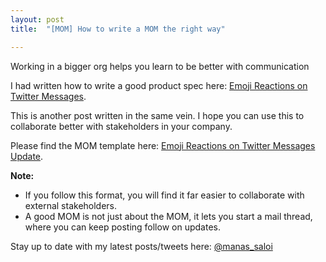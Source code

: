 ```yaml
---
layout: post
title:  "[MOM] How to write a MOM the right way"

---
```


Working in a bigger org helps you learn to be better with communication

I had written how to write a good product spec here: [Emoji Reactions on Twitter Messages](https://docs.google.com/document/d/1sUX-sm5qZ474PCQQUpvdi3lvvmWPluqHOyfXz3xKL2M/edit).

This is another post written in the same vein. I hope you can use this to collaborate better with stakeholders in your company.

Please find the MOM template here: [Emoji Reactions on Twitter Messages Update](https://docs.google.com/document/d/1FK4Em8oWPfzR6hZcLWyNwhs1xDBTlAKfkaQvBB8MR-w/edit?usp=sharing).

**Note:**

+ If you follow this format, you will find it far easier to collaborate with external stakeholders.
+ A good MOM is not just about the MOM, it lets you start a mail thread, where you can keep posting follow on updates.

Stay up to date with my latest posts/tweets here: [@manas_saloi](http://twitter.com/manas_saloi)
